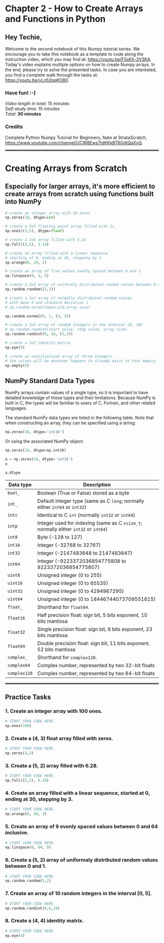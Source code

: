 
# Chapter 2 - How to Create Arrays and Functions in Python
## Hey Techie,   
Welcome to the second notebook of this Numpy tutorial series. We encourage you to take this notebook as a template to code along the instruction video, which you may find at: https://youtu.be/F5sKh-3V3KA. Today's video explains multiple options on how to create Numpy arrays. In the end, please try to solve the presented tasks. In case you are interested, you find a complete walk through the tasks at: https://youtu.be/yLn52ppKO80. 

### Have fun! :-)   
*Video length in total*: 15 minutes   
*Self-study time*: 15 minutes   
*Total*: **30 minutes**   
### Credits
Complete Python Numpy Tutorial for Beginners, Nate at StrataScratch, https://www.youtube.com/channel/UCW8Ews7tdKKkBT6GdtQaXvQ.
<hr style="border:2px solid gray"> </hr>   

# Creating Arrays from Scratch

## Especially for larger arrays, it's more efficient to create arrays from scratch using functions built into NumPy


```python
# create an integer array with 10 zeros
np.zeros(10, dtype=int)
```


```python
# create a 3x5 floating point array filled with 1s
np.ones((3,5), dtype=float)
```


```python
# create a 3x5 array filled with 3.14
np.full((3,5), 3.14)
```


```python
# create an array filled with a linear sequence
# starting at 0, ending at 20, stepping by 2
np.arange(0, 20, 2)
```


```python
# create an array of five values evenly spaced between 0 and 1
np.linspace(0, 1, 5)
```


```python
# create a 3x3 array of uniformly distributed random values between 0 and 1
np.random.random((3,3))
```


```python
# create a 3x3 array of normally distributed random values
# with mean 0 and standard deviation 1
# np.random.normal(mean,std,array size)

np.random.normal(0, 1, (3, 3))
```


```python
# create a 3x3 array of random integers in the interval [0, 10)
# np.random.randint(start value, stop value, array size)
np.random.randint(0, 10, (3,3))
```


```python
# create a 3x3 identity matrix
np.eye(5)
```


```python
# create an uninitialized array of three integers
# the values will be whatever happens to already exist at that memory location
np.empty(5)
```

## NumPy Standard Data Types

NumPy arrays contain values of a single type, so it is important to have detailed knowledge of those types and their limitations.
Because NumPy is built in C, the types will be familiar to users of C, Fortran, and other related languages.

The standard NumPy data types are listed in the following table.
Note that when constructing an array, they can be specified using a string:

```python
np.zeros(10, dtype='int16')
```

Or using the associated NumPy object:

```python
np.zeros(10, dtype=np.int16)
```


```python
a = np.zeros(10, dtype='int16')
a
```


```python
a.dtype
```

| Data type	    | Description |
|---------------|-------------|
| ``bool_``     | Boolean (True or False) stored as a byte |
| ``int_``      | Default integer type (same as C ``long``; normally either ``int64`` or ``int32``)| 
| ``intc``      | Identical to C ``int`` (normally ``int32`` or ``int64``)| 
| ``intp``      | Integer used for indexing (same as C ``ssize_t``; normally either ``int32`` or ``int64``)| 
| ``int8``      | Byte (-128 to 127)| 
| ``int16``     | Integer (-32768 to 32767)|
| ``int32``     | Integer (-2147483648 to 2147483647)|
| ``int64``     | Integer (-9223372036854775808 to 9223372036854775807)| 
| ``uint8``     | Unsigned integer (0 to 255)| 
| ``uint16``    | Unsigned integer (0 to 65535)| 
| ``uint32``    | Unsigned integer (0 to 4294967295)| 
| ``uint64``    | Unsigned integer (0 to 18446744073709551615)| 
| ``float_``    | Shorthand for ``float64``.| 
| ``float16``   | Half precision float: sign bit, 5 bits exponent, 10 bits mantissa| 
| ``float32``   | Single precision float: sign bit, 8 bits exponent, 23 bits mantissa| 
| ``float64``   | Double precision float: sign bit, 11 bits exponent, 52 bits mantissa| 
| ``complex_``  | Shorthand for ``complex128``.| 
| ``complex64`` | Complex number, represented by two 32-bit floats| 
| ``complex128``| Complex number, represented by two 64-bit floats| 

<hr style="border:2px solid gray"> </hr>   

## Practice Tasks

### 1. Create an integer array with 100 ones.


```python
# START YOUR CODE HERE.
np.ones(100)

```


### 2. Create a (4, 3) float array filled with zeros.


```python
# START YOUR CODE HERE.
np.zeros(4,3)

```


### 3. Create a (5, 2) array filled with 6.28.


```python
# START YOUR CODE HERE.
np.full((5,2), 6.28)

```

### 4. Create an array filled with a linear sequence, started at 0, ending at 30, stepping by 3.


```python
# START YOUR CODE HERE.
np.arange(0, 30, 3)

```

### 5. Create an array of 9 evenly  spaced values between 0 and 64 inclusive.


```python
# START YOUR CODE HERE.
np.linspace(0, 64, 9)

```

### 6. Create a (5, 2) array of uniformaly distributed random values between 0 and 1.


```python
# START YOUR CODE HERE.
np.random.random(5,2)

```

### 7. Create an array of 10 random integers in the interval [0, 5].


```python
# START YOUR CODE HERE.
np.random.randint(0,6,10)

```

### 8. Create a (4, 4) identity matrix.


```python
# START YOUR CODE HERE.
np.eye(4)

```

